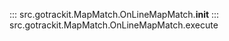 ::: src.gotrackit.MapMatch.OnLineMapMatch.__init__
::: src.gotrackit.MapMatch.OnLineMapMatch.execute
